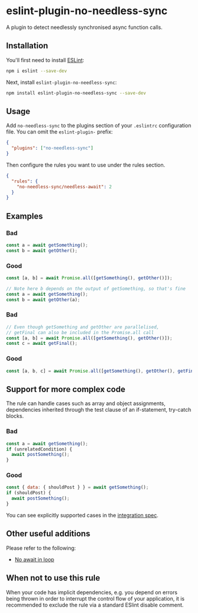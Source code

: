 # eslint-plugin-no-needless-sync

A plugin to detect needlessly synchronised async function calls.

## Installation

You'll first need to install [ESLint](https://eslint.org/):

```sh
npm i eslint --save-dev
```

Next, install `eslint-plugin-no-needless-sync`:

```sh
npm install eslint-plugin-no-needless-sync --save-dev
```

## Usage

Add `no-needless-sync` to the plugins section of your `.eslintrc` configuration file. You can omit the `eslint-plugin-` prefix:

```json
{
  "plugins": ["no-needless-sync"]
}
```

Then configure the rules you want to use under the rules section.

```json
{
  "rules": {
    "no-needless-sync/needless-await": 2
  }
}
```

## Examples

### Bad

```javascript
const a = await getSomething();
const b = await getOther();
```

### Good

```javascript
const [a, b] = await Promise.all([getSomething(), getOther()]);
```

```javascript
// Note here b depends on the output of getSomething, so that's fine
const a = await getSomething();
const b = await getOther(a);
```

### Bad

```javascript
// Even though getSomething and getOther are parallelised,
// getFinal can also be included in the Promise.all call
const [a, b] = await Promise.all([getSomething(), getOther()]);
const c = await getFinal();
```

### Good

```javascript
const [a, b, c] = await Promise.all([getSomething(), getOther(), getFinal()]);
```

## Support for more complex code

The rule can handle cases such as array and object assignments, dependencies inherited through the test clause of an if-statement, try-catch blocks.

### Bad
```javascript
const a = await getSomething();
if (unrelatedCondition) {
  await postSomething();
}
```

### Good
```javascript
const { data: { shouldPost } } = await getSomething();
if (shouldPost) {
  await postSomething();
}
```

You can see explicitly supported cases in the [integration spec](https://github.com/ivo-the-coder/eslint-plugin-no-needless-sync/blob/master/tests/integration.spec.js).

## Other useful additions

Please refer to the following:

- [No await in loop](https://eslint.org/docs/latest/rules/no-await-in-loop)

## When not to use this rule

When your code has implicit dependencies, e.g. you depend on errors being thrown in order to interrupt the control flow of
your application, it is recommended to exclude the rule via a standard ESlint disable comment.